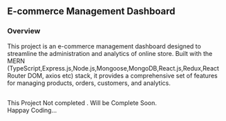## E-commerce Management Dashboard

### Overview

This project is an e-commerce management dashboard designed to streamline the administration and analytics of online store. Built with the MERN (TypeScript,Express.js,Node.js,Mongoose,MongoDB,React.js,Redux,React Router DOM, axios etc) stack, it provides a comprehensive set of features for managing products, orders, customers, and analytics.

##

This Project Not completed . Will be Complete Soon.  
 Happay Coding...

##
